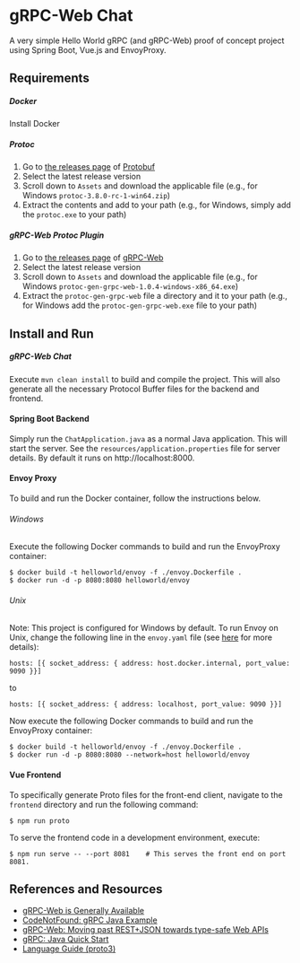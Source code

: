 # gRPC-Web Chat
A very simple Hello World gRPC (and gRPC-Web) proof of concept project using Spring Boot, Vue.js and EnvoyProxy. 

## Requirements

##### Docker
Install Docker

##### Protoc
1. Go to [the releases page](https://github.com/protocolbuffers/protobuf/releases)  of [Protobuf](https://github.com/protocolbuffers/protobuf)
2. Select the latest release version
3. Scroll down to `Assets` and download the applicable file (e.g., for Windows `protoc-3.8.0-rc-1-win64.zip`)
4. Extract the contents and add to your path (e.g., for Windows, simply add the `protoc.exe` to your path)

##### gRPC-Web Protoc Plugin
1. Go to [the releases page](https://github.com/grpc/grpc-web/releases)  of [gRPC-Web](https://github.com/grpc/grpc-web)
2. Select the latest release version
3. Scroll down to `Assets` and download the applicable file (e.g., for Windows `protoc-gen-grpc-web-1.0.4-windows-x86_64.exe`)
4. Extract the `protoc-gen-grpc-web` file a directory and it to your path (e.g., for Windows add the `protoc-gen-grpc-web.exe` file to your path) 

## Install and Run

##### gRPC-Web Chat
Execute `mvn clean install` to build and compile the project. This will also generate all the necessary Protocol Buffer files for the backend and frontend.

#### Spring Boot Backend
Simply run the `ChatApplication.java` as a normal Java application. This will start the server. See the `resources/application.properties` file for server details. By default it runs on http://localhost:8000.

#### Envoy Proxy
To build and run the Docker container, follow the instructions below. 

###### Windows
Execute the following Docker commands to build and run the EnvoyProxy container:
    
    $ docker build -t helloworld/envoy -f ./envoy.Dockerfile .
    $ docker run -d -p 8080:8080 helloworld/envoy
    
###### Unix
Note: This project is configured for Windows by default. To run Envoy on Unix, change the following line in the `envoy.yaml` file (see [here](https://github.com/grpc/grpc-web/issues/436) for more details):

    hosts: [{ socket_address: { address: host.docker.internal, port_value: 9090 }}]
to 

    hosts: [{ socket_address: { address: localhost, port_value: 9090 }}]

Now execute the following Docker commands to build and run the EnvoyProxy container:

    $ docker build -t helloworld/envoy -f ./envoy.Dockerfile .
    $ docker run -d -p 8080:8080 --network=host helloworld/envoy
    
#### Vue Frontend
To specifically generate Proto files for the front-end client, navigate to the `frontend` directory and run the following command:
    
    $ npm run proto
    
To serve the frontend code in a development environment, execute:

    $ npm run serve -- --port 8081    # This serves the front end on port 8081.

## References and Resources
* [gRPC-Web is Generally Available](https://grpc.io/blog/grpc-web-ga/)
* [CodeNotFound: gRPC Java Example](https://codenotfound.com/grpc-java-example.html)
* [gRPC-Web: Moving past REST+JSON towards type-safe Web APIs](https://improbable.io/blog/grpc-web-moving-past-restjson-towards-type-safe-web-apis)
* [gRPC: Java Quick Start](https://grpc.io/docs/quickstart/java/)
* [Language Guide (proto3)](https://developers.google.com/protocol-buffers/docs/proto3)
